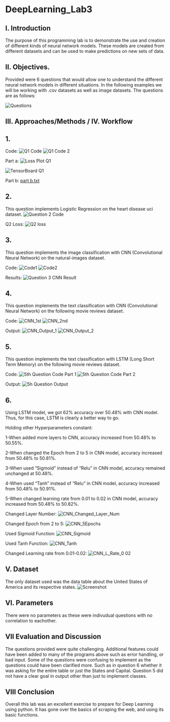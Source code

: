 # DeepLearning_Lab3

## I. Introduction

The purpose of this programming lab is to demonstrate the use and creation of different kinds of neural network models. These models are created from different datasets and can be used to make predictions on new sets of data.
 
 ## II. Objectives.
 
Provided were 6 questions that would allow one to understand the different neural network models in different situations. In the following examples we will be working with .csv datasets as well as image datasets. The questions are as follows:
 
![Questions](https://user-images.githubusercontent.com/47049525/57011101-9c81ea80-6bc5-11e9-840c-3052bfc2c8ad.PNG)

## III. Approaches/Methods / IV. Workflow
## 1.

Code:
![Q1 Code](https://user-images.githubusercontent.com/47049525/57013267-4a929200-6bd0-11e9-825a-330f01f31278.PNG)
![Q1 Code 2](https://user-images.githubusercontent.com/47049525/57013268-4a929200-6bd0-11e9-8b47-a9848616a808.PNG)

Part a:
![Loss Plot Q1](https://user-images.githubusercontent.com/47049525/57013141-b6c0c600-6bcf-11e9-99a2-07990aac821a.png)

![TensorBoard Q1](https://user-images.githubusercontent.com/47049525/57013143-b7595c80-6bcf-11e9-9761-a4310200a01b.png)

Part b:
[part b.txt](https://github.com/jayceetee23/DeepLearning_Lab3/files/3134225/part.b.txt)



## 2.
This question implements Logistic Regression on the heart disease uci dataset.
![Question 2 Code](https://user-images.githubusercontent.com/47049525/57012644-313c1680-6bcd-11e9-9f6d-ee8fa2b4cfb7.PNG)

Q2 Loss:
![Q2 loss](https://user-images.githubusercontent.com/47049525/57013118-91cc5300-6bcf-11e9-93b6-45e32c5ec3c8.png)


## 3.
This question implements the image classification with CNN (Convolutional Neural Network) on the natural-images dataset.

Code:
![Code1](https://user-images.githubusercontent.com/47049525/57012540-ae1ac080-6bcc-11e9-9556-2534ef210031.PNG)
![Code2](https://user-images.githubusercontent.com/47049525/57012542-ae1ac080-6bcc-11e9-8218-8a9e82be1da8.PNG)

Results:
![Question 3 CNN Result](https://user-images.githubusercontent.com/47049525/57012110-80347c80-6bca-11e9-90c0-17e365f10164.PNG)


## 4.
This question implements the text classification with CNN (Convolutional Neural Network) on the following movie reviews dataset.

Code:
![CNN_1st](https://user-images.githubusercontent.com/47049525/57012094-609d5400-6bca-11e9-8f75-bf3b9456f0f9.PNG)
![CNN_2nd](https://user-images.githubusercontent.com/47049525/57012095-609d5400-6bca-11e9-97af-0731240d04b4.PNG)

Output:
![CNN_Output_1](https://user-images.githubusercontent.com/47049525/57012096-609d5400-6bca-11e9-89d2-6e827085e607.PNG)
![CNN_Output_2](https://user-images.githubusercontent.com/47049525/57012097-6135ea80-6bca-11e9-84fe-2d0ed275f1e6.PNG)


## 5.

This question implements the text classification with LSTM (Long Short Term Memory) on the following movie reviews dataset.

Code:
![5th Question Code Part 1](https://user-images.githubusercontent.com/47049525/57012046-292ea780-6bca-11e9-9a41-4d8e6a5f64aa.PNG)
![5th Question Code Part 2](https://user-images.githubusercontent.com/47049525/57012047-292ea780-6bca-11e9-85ba-d1c3bccf8001.PNG)

Output:
![5h Question Output](https://user-images.githubusercontent.com/47049525/57012048-292ea780-6bca-11e9-8748-d65e3ee739c6.PNG)


## 6.
Using LSTM model, we got 62% accuracy over 50.48% with CNN model. Thus, for this case, LSTM is clearly a better way to go.

Holding other Hyperparameters constant:

1-When added more layers to CNN, accuracy increased from 50.48% to 50.55%.

2-When changed the Epoch from 2 to 5 in CNN model, accuracy increased from 50.48% to 50.81%.

3-When used “Sigmoid” instead of “Relu” in CNN model, accuracy remained unchanged at 50.48%.

4-When used “Tanh” instead of “Relu” in CNN model, accuracy increased from 50.48% to 50.91%.

5-When changed learning rate from 0.01 to 0.02 in CNN model, accuracy increased from 50.48% to 50.82%.

Changed Layer Number:
![CNN_Changed_Layer_Num](https://user-images.githubusercontent.com/47049525/57011637-46627680-6bc8-11e9-9c2a-de231ef18ee0.PNG)

Changed Epoch from 2 to 5:
![CNN_5Epochs](https://user-images.githubusercontent.com/47049525/57011576-f4215580-6bc7-11e9-82f6-64b92fc51116.PNG)

Used Sigmoid Function:
![CNN_Sigmoid](https://user-images.githubusercontent.com/47049525/57011639-46fb0d00-6bc8-11e9-91c7-f034e8f34c9f.PNG)

Used Tanh Function:
![CNN_Tanh](https://user-images.githubusercontent.com/47049525/57011635-46627680-6bc8-11e9-8caf-f308e69c0b98.PNG)

Changed Learning rate from 0.01-0.02:
![CNN_L_Rate_0 02](https://user-images.githubusercontent.com/47049525/57011638-46627680-6bc8-11e9-9f2a-8e684166fa44.PNG)




## V. Dataset

The only dataset used was the data table about the United States of America and its respective states.
![Screenshot](https://i.imgur.com/To2WFXe.png)

## VI. Parameters

There were no parameters as these were indivudual questions with no correlation to eachother.

## VII Evaluation and Discussion

The questions provided were quite challenging. Additional features could have been added to many of the programs above such as error handling, or bad input. Some of the questions were confusing to implement as the questions could have been clarified more. Such as in question 6 whether it was asking for the entire table or just the States and Capital. Question 5 did not have a clear goal in output other than just to implement classes.

## VIII Conclusion

Overall this lab was an excellent exercise to prepare for Deep Learning using python. It has gone over the basics of scraping the web, and using its basic functions. 
